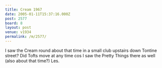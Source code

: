 ```yaml
---
title: Cream 1967
date: 2005-01-11T15:37:16.000Z
post: 2577
board: 8
layout: post
venue: v1934
permalink: /m/2577/
---
```

I saw the Cream round about that time in a small club upstairs down Tontine street? Did Tofts move at any time cos I saw the Pretty Things there as well (also about that time?)
Les.
